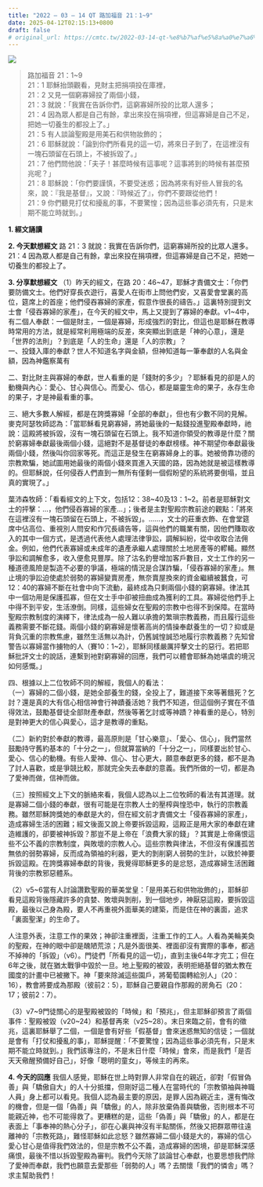 ```yaml
---
title: "2022 – 03 – 14 QT 路加福音 21：1~9"
date: 2025-04-12T02:15:13+0800
draft: false
# original_url: https://cmtc.tw/2022-03-14-qt-%e8%b7%af%e5%8a%a0%e7%a6%8f%e9%9f%b3-21%ef%bc%9a19
---
```


![](/images/qt.jpg)
> 路加福音 21：1\~9  
> 21：1 耶穌抬頭觀看，見財主把捐項投在庫裡，  
> 21：2 又見一個窮寡婦投了兩個小錢，  
> 21：3 就說：「我實在告訴你們，這窮寡婦所投的比眾人還多；  
> 21：4 因為眾人都是自己有餘，拿出來投在捐項裡，但這寡婦是自己不足，把她一切養生的都投上了。」  
> 21：5 有人談論聖殿是用美石和供物妝飾的；  
> 21：6 耶穌就說：「論到你們所看見的這一切，將來日子到了，在這裡沒有一塊石頭留在石頭上，不被拆毀了。」  
> 21：7 他們問他說：「夫子！甚麼時候有這事呢？這事將到的時候有甚麼預兆呢？」  
> 21：8 耶穌說：「你們要謹慎，不要受迷惑；因為將來有好些人冒我的名來，說：『我是基督』，又說：『時候近了』，你們不要跟從他們！  
> 21：9 你們聽見打仗和擾亂的事，不要驚惶；因為這些事必須先有，只是末期不能立時就到。」

**1. 經文誦讀**

**2.  今天默想經文**
路 21：3 就說：我實在告訴你們，這窮寡婦所投的比眾人還多。  
21：4 因為眾人都是自己有餘，拿出來投在捐項裡，但這寡婦是自己不足，把她一切養生的都投上了。

**3. 分享默想經文**
（1）昨天的經文，在路 20：46\~47，耶穌才責備文士：「你們要防備文士。他們好穿長衣遊行，喜愛人在街市上問他們安，又喜愛會堂裏的高位，筵席上的首座；他們侵吞寡婦的家產，假意作很長的禱告。」這裏特別提到文士會「侵吞寡婦的家產」，在今天的經文中，馬上又提到了寡婦的奉獻。v1\~4中，有二個人奉獻：一個是財主，一個是寡婦，形成強烈的對比，但這也是耶穌在教導時常用的方法，就是經常利用極端的反差，來突顯出到底是「神的心意」，還是「世界的法則」？到底是「人的生命」還是「人的宗教」？  
一、投錢入庫的奉獻？世人不知道名字與金額，但神知道每一筆奉獻的人名與金額，因為神鑑察萬有

二、對比財主與寡婦的奉獻，世人看重的是「錢財的多少」？耶穌看見的卻是人的動機與內心：愛心、甘心與信心。而愛心、信心，都是屬靈生命的果子，永存生命的果子，才是神最看重的事。

三、絕大多數人解經，都是在誇獎寡婦「全部的奉獻」，但也有少數不同的見解。麥克阿瑟牧師認為：「當耶穌看見窮寡婦，將她最後的一點錢投進聖殿奉獻時，祂說：這殿將被拆毀，沒有一塊石頭留在石頭上。我不知道你領受的教導是什麼？關於窮寡婦奉獻最後兩個小錢，這絕對不是基督徒的奉獻榜樣。神不期望你奉獻最後兩個小錢，然後叫你回家等死。而這正是發生在窮寡婦身上的事。她被倚靠功德的宗教欺騙，她試圖用她最後的兩個小錢來買進入天國的路，因為她就是被這樣教導的。但耶穌說，任何侵吞人們直到一無所有僅剩一個假盼望的系統將要倒塌，並且真的實現了。」

葉沛森牧師：「看看經文的上下文，包括12：38\~40及13：1\~2。前者是耶穌對文士的抨擊：…，他們侵吞寡婦的家產…」；後者是主對聖殿宗教前途的觀點：「將來在這裡沒有一塊石頭留在石頭上，不被拆毀」。……，文士的莊重衣飾、在會堂筵席中佔高位、重視別人問安和作冗長禱告等，這與他們的職業有關，因他們賺取收入的其中一個方式，是透過代表他人處理法律爭訟，調解糾紛，從中收取合法佣金。例如，他們代表寡婦或未成年的遺產承繼人處理關於土地房產等的轇轕。顯然爭訟和調解愈多，收入便愈見豐厚。除了沽名釣譽增加客戶數目，文士工作的另一種道德風險是製造不必要的爭議，極端的情況是合謀詐騙，「侵吞寡婦的家產」。無止境的爭訟迫使處於弱勢的寡婦變賣房產，無奈賣屋換來的資金繼續被蠶食，可12：40的寡婦不斷在社會中向下流動，最終成為只剩兩個小錢的窮寡婦。律法其中一個功用是保護孤寡，但在文士手中卻被扭曲成為獲利的工具。寡婦從他們手上中得不到平安，生活潦倒。同樣，這些婦女在聖殿的宗教中也得不到保障。在當時聖殿宗教制度的演繹下，律法成為一般人難以承擔的繁瑣宗教義務，而且履行這些義務需要不斷花錢。兩個小錢的窮寡婦是懷著高尚的情操奉獻養生的一切？抑或是背負沉重的宗教焦慮，雖然生活無以為計，仍舊誠惶誠恐地履行宗教義務？先知曾警告以寡婦當作擄物的人（賽10：1\~2），耶穌同樣嚴厲抨擊文士的惡行。若把耶穌批評文士的說話，連繫到衪對窮寡婦的回應，我們可以體會耶穌為她堪虞的境況如何感慨。」

四、根據以上二位牧師不同的解經，我個人的看法：  
（一）寡婦的二個小錢，是她全部養生的錢，全投上了，難道接下來等著餓死？乞討？還是真的大有信心相信神會行神蹟養活她？我們不知道，但這個例子實在不值得效法，鼓勵基督徒全部財產奉獻，然後等著乞討或等神蹟？神看重的是心，特別是對神更大的信心與愛心，這才是教導的重點。

（二）新約對於奉獻的教導，最高原則是「甘心樂意」、「愛心、信心」，我們當然鼓勵持守舊約基本的「十分之一」，但就算當納的「十分之一」，同樣要出於甘心、愛心、信心的動機。有些人愛神、信心、甘心更大，願意奉獻更多的錢，都不是為了討人喜歡，或是爭競比較，那就完全失去奉獻的意義。我們所做的一切，都是為了愛神而做，信神而做。

（三）按照經文上下文的脈絡來看，我個人認為以上二位牧師的看法有其道理。就是寡婦二個小錢的奉獻，很有可能是在宗教人士的壓榨與惶恐中，執行的宗教義務。雖然耶穌誇獎她的奉獻是大的，但在經文前才責備文士「侵吞寡婦的家產」，造成寡婦生活的困難；經文後面又說上帝要拆毀這殿，這殿正是用大家的奉獻在建造維護的，卻要被神拆毀？那豈不是上帝在「浪費大家的錢」？其實是上帝痛恨這些不公不義的宗教制度，與敗壞的宗教人心。這些宗教與律法，不但沒有保護孤苦無依的弱勢寡婦，反而成為領袖的利器，更大的剝削窮人弱勢的生計，以致於神要拆毀這殿。在誇獎寡婦奉獻的背後，我覺得耶穌更多的是忿怒，造成寡婦生活困難背後的宗教邪惡體系。

（2）v5\~6當有人討論讚歎聖殿的華美堂皇：「是用美石和供物妝飾的」，耶穌卻看見這殿背後隱藏許多的貪婪、敗壞與剝削，到一個地步，神厭惡這殿，要拆毀這殿，最後以己身為殿，要人不再重視外面華美的建築，而是住在神的裏面，追求「裏面聖潔」的生命了。

人注意外表，注意工作的果效；神卻注重裡面，注重工作的工人。人看為美輪美奐的聖殿，在神的眼中卻是醜陋荒涼；凡是外面很美、裡面卻沒有實際的事奉，都逃不掉神的「拆毀」（v6）。門徒們「所看見的這一切」，直到主後64年才完工；但在6年之後，就在猶太戰爭中毀於一旦。地上聖殿的被毀，表明拒絕基督的猶太教在國度的計畫中已被撇下。神「要來除滅這些園戶，將葡萄園轉給別人」（20：16），教會將要成為那殿（彼前2：5），耶穌自己要親自作那殿的房角石（20：17；彼前2：7）。

（3）v7\~9門徒關心的是聖殿被毀的「時候」和「預兆」，但主耶穌卻預言了兩個事件：聖殿被毀（v20\~24）和基督再來（v25\~28）。末日來臨之前，會有的徵兆，這裏耶穌舉了二個，一個是會有好些「假基督」會來迷惑無知的信徒；一個就是會有「打仗和擾亂的事」，耶穌提醒：「不要驚惶；因為這些事必須先有，只是末期不能立時就到。」我們該專注的，不是末日什麼「時候」會來，而是我們「是否天天儆醒預備好自己」，好像「聰明的童女」，等候主的再來。

**4. 今天的回應**
我個人感覺，耶穌在世上時對罪人非常自在的親近，卻對「假冒偽善」與「驕傲自大」的人十分抵擋，但剛好這二種人在當時代的「宗教領袖與神職人員」身上都可以看見。我個人認為最主要的原因，是罪人因為親近主，還有悔改的機會，但是一個「偽善」與「驕傲」的人，除非放棄偽善與驕傲，否則根本不可能親近神，也不可能得救了。更糟糕的是，這些「偽善」與「驕傲」的人，都是在表面上「事奉神的熱心分子」，卻在心裏與神沒有半點關係，然後又把群眾帶往遠離神的「宗教死路」，難怪耶穌如此忿怒？雖然寡婦二個小錢是大的，寡婦的信心愛心甘心是值得我們效法的，但是宗教不公不義，造成寡婦的困境，卻是耶穌深感痛恨，最後不惜以拆毀聖殿為審判。我們今天除了談論甘心奉獻，也要思想我們除了愛神而奉獻，我們也願意去愛那些「弱勢的人」嗎？去關懷「我們的憐舎」嗎？求主幫助我們！
